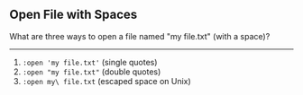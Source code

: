 ## Open File with Spaces

What are three ways to open a file named "my file.txt" (with a space)?

---

1. `:open 'my file.txt'` (single quotes)
2. `:open "my file.txt"` (double quotes)
3. `:open my\ file.txt` (escaped space on Unix)

